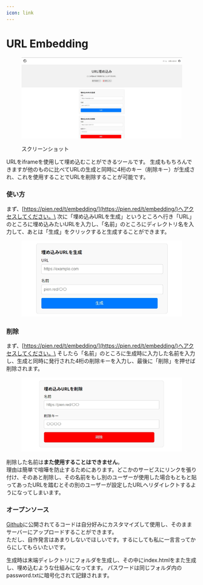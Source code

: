 ```yaml
---
icon: link
---
```


# URL Embedding

<figure><img src="../.gitbook/assets/screenshot.1716596910.jpg" alt=""><figcaption><p>スクリーンショット</p></figcaption></figure>

URLをiframeを使用して埋め込むことができるツールです。 生成ももちろんできますが他のものに比べてURLの生成と同時に4桁のキー（削除キー）が生成され、これを使用することでURLを削除することが可能です。

### 使い方

まず、[https://pien.red/t/embedding/](https://pien.red/t/embedding/)へアクセスしてください。\
次に「埋め込みURLを生成」というところへ行き「URL」のところに埋め込みたいURLを入力し、「名前」のところにディレクトリ名を入力して、あとは「生成」をクリックすると生成することができます。

<figure><img src="https://github.com/piennu777/embedding_src/raw/main/screenshot.151.jpg" alt=""><figcaption></figcaption></figure>

### 削除

まず、[https://pien.red/t/embedding/](https://pien.red/t/embedding/)へアクセスしてください。\
そしたら「名前」のところに生成時に入力した名前を入力し、生成と同時に発行された4桁の削除キーを入力し、最後に「削除」を押せば削除されます。

<figure><img src="https://github.com/piennu777/embedding_src/raw/main/screenshot.152.jpg" alt=""><figcaption></figcaption></figure>

削除した名前は**また使用することはできません**。 \
理由は簡単で喧嘩を防止するためにあります。どこかのサービスにリンクを張り付け、そのあと削除し、その名前をもし別のユーザーが使用した場合もともと貼ってあったURLを踏むとその別のユーザーが設定したURLへリダイレクトするようになってしまいます。

### オープンソース <a href="#punssu" id="punssu"></a>

[Github](https://github.com/piennu777/embedding_src/)に公開されてるコードは自分好みにカスタマイズして使用し、そのままサーバーにアップロードすることができます。\
ただし、自作発言はあまりしないでほしいです。するにしても私に一言言ってからにしてもらいたいです。

生成時は末端ディレクトリにフォルダを生成し、その中にindex.htmlをまた生成し、埋め込むような仕組みになってます。 パスワードは同じフォルダ内のpassword.txtに暗号化されて記録されます。
